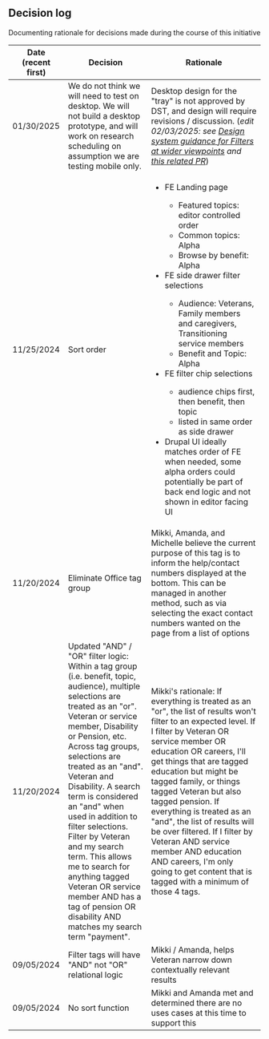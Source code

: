 ## Decision log

Documenting rationale for decisions made during the course of this initiative

Date (recent first) | Decision | Rationale 
--- | --- | --- |
01/30/2025 | We do not think we will need to test on desktop. We will not build a desktop prototype, and will work on research scheduling on assumption we are testing mobile only. | Desktop design for the "tray" is not approved by DST, and design will require revisions / discussion. (_edit 02/03/2025: see [Design system guidance for Filters at wider viewpoints](https://dev-design.va.gov/3766/templates/search-results) and [this related PR](https://github.com/department-of-veterans-affairs/vets-design-system-documentation/pull/3766)_)
11/25/2024 | Sort order | <ul><li>FE Landing page</li><ul><li>Featured topics: editor controlled order</li><li>Common topics: Alpha</li><li>Browse by benefit: Alpha </li></ul><li>FE side drawer filter selections</li><ul><li>Audience: Veterans, Family members and caregivers, Transitioning service members</li><li>Benefit and Topic: Alpha</li></ul><li>FE filter chip selections</li><ul><li>audience chips first, then benefit, then topic</li><li>listed in same order as side drawer</li></ul><li>Drupal UI ideally matches order of FE when needed, some alpha orders could potentially be part of back end logic and not shown in editor facing UI</li></ul> 
11/20/2024 | Eliminate Office tag group | Mikki, Amanda, and Michelle believe the current purpose of this tag is to inform the help/contact numbers displayed at the bottom. This can be managed in another method, such as via selecting the exact contact numbers wanted on the page from a list of options
11/20/2024 | Updated "AND" / "OR" filter logic: Within a tag group (i.e. benefit, topic, audience), multiple selections are treated as an "or".  Veteran or service member, Disability or Pension, etc. Across tag groups, selections are treated as an "and".  Veteran and Disability. A search term is considered an "and" when used in addition to filter selections.  Filter by Veteran and my search term. This allows me to search for anything tagged Veteran OR service member AND has a tag of pension OR disability AND matches my search term "payment". | Mikki's rationale: If everything is treated as an "or", the list of results won't filter to an expected level.  If I filter by Veteran OR service member OR education OR careers, I'll get things that are tagged education but might be tagged family, or things tagged Veteran but also tagged pension. If everything is treated as an "and", the list of results will be over filtered.  If I filter by Veteran AND service member AND education AND careers, I'm only going to get content that is tagged with a minimum of those 4 tags. | 
09/05/2024 | Filter tags will have "AND" not "OR" relational logic | Mikki / Amanda, helps Veteran narrow down contextually relevant results | 
09/05/2024 | No sort function | Mikki and Amanda met and determined there are no uses cases at this time to support this | 

